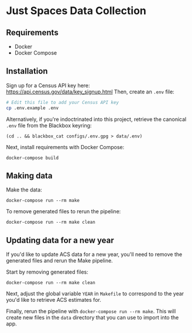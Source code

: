# Just Spaces Data Collection

## Requirements

- Docker
- Docker Compose

## Installation

Sign up for a Census API key here: https://api.census.gov/data/key_signup.html
Then, create an `.env` file:

```bash
# Edit this file to add your Census API key
cp .env.example .env
```

Alternatively, if you're indoctrinated into this project, retrieve the canonical
`.env` file from the Blackbox keyring:

```
(cd .. && blackbox_cat configs/.env.gpg > data/.env)
```

Next, install requirements with Docker Compose:

```
docker-compose build
```

## Making data

Make the data:

```
docker-compose run --rm make
```

To remove generated files to rerun the pipeline:

```
docker-compose run --rm make clean
```

## Updating data for a new year

If you'd like to update ACS data for a new year, you'll need to remove the generated files and rerun the Make pipeline.

Start by removing generated files:

```
docker-compose run --rm make clean
```

Next, adjust the global variable `YEAR` in `Makefile` to correspond to the year you'd like to retrieve ACS estimates for.

Finally, rerun the pipeline with `docker-compose run --rm make`. This will create new files in the `data` directory that you can use to import into the app.
